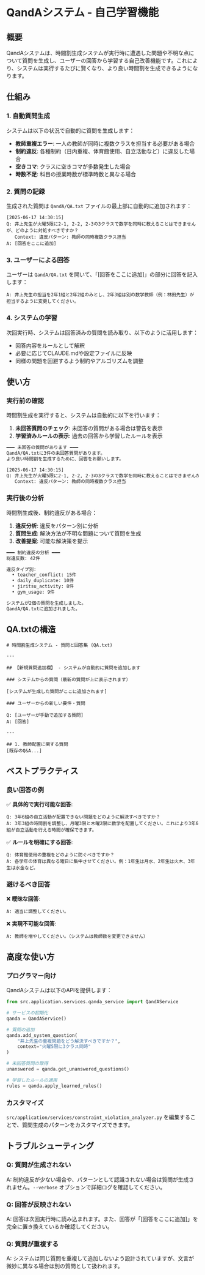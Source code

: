 # QandAシステム - 自己学習機能

## 概要

QandAシステムは、時間割生成システムが実行時に遭遇した問題や不明な点について質問を生成し、ユーザーの回答から学習する自己改善機能です。これにより、システムは実行するたびに賢くなり、より良い時間割を生成できるようになります。

## 仕組み

### 1. 自動質問生成

システムは以下の状況で自動的に質問を生成します：

- **教師重複エラー**: 一人の教師が同時に複数クラスを担当する必要がある場合
- **制約違反**: 各種制約（日内重複、体育館使用、自立活動など）に違反した場合
- **空きコマ**: クラスに空きコマが多数発生した場合
- **時数不足**: 科目の授業時数が標準時数と異なる場合

### 2. 質問の記録

生成された質問は `QandA/QA.txt` ファイルの最上部に自動的に追加されます：

```
[2025-06-17 14:30:15]
Q: 井上先生が火曜5限に2-1, 2-2, 2-3の3クラスで数学を同時に教えることはできませんが、どのように対処すべきですか？
   Context: 違反パターン: 教師の同時複数クラス担当
A: [回答をここに追加]
```

### 3. ユーザーによる回答

ユーザーは `QandA/QA.txt` を開いて、「[回答をここに追加]」の部分に回答を記入します：

```
A: 井上先生の担当を2年1組と2年2組のみとし、2年3組は別の数学教師（例：林田先生）が担当するように変更してください。
```

### 4. システムの学習

次回実行時、システムは回答済みの質問を読み取り、以下のように活用します：

- 回答内容をルールとして解釈
- 必要に応じてCLAUDE.mdや設定ファイルに反映
- 同様の問題を回避するよう制約やアルゴリズムを調整

## 使い方

### 実行前の確認

時間割生成を実行すると、システムは自動的に以下を行います：

1. **未回答質問のチェック**: 未回答の質問がある場合は警告を表示
2. **学習済みルールの表示**: 過去の回答から学習したルールを表示

```bash
━━━ 未回答の質問があります ━━━
QandA/QA.txtに3件の未回答質問があります。
より良い時間割を生成するために、回答をお願いします。

[2025-06-17 14:30:15]
Q: 井上先生が火曜5限に2-1, 2-2, 2-3の3クラスで数学を同時に教えることはできませんが、どのように対処すべきですか？
   Context: 違反パターン: 教師の同時複数クラス担当
```

### 実行後の分析

時間割生成後、制約違反がある場合：

1. **違反分析**: 違反をパターン別に分析
2. **質問生成**: 解決方法が不明な問題について質問を生成
3. **改善提案**: 可能な解決策を提示

```bash
━━━ 制約違反の分析 ━━━
総違反数: 42件

違反タイプ別:
  • teacher_conflict: 15件
  • daily_duplicate: 10件
  • jiritsu_activity: 8件
  • gym_usage: 9件

システムが2個の質問を生成しました。
QandA/QA.txtに追加されました。
```

## QA.txtの構造

```
# 時間割生成システム - 質問と回答集 (QA.txt)

---

## 【新規質問追加欄】 - システムが自動的に質問を追加します

### システムからの質問（最新の質問が上に表示されます）

[システムが生成した質問がここに追加されます]

### ユーザーからの新しい要件・質問

Q: [ユーザーが手動で追加する質問]
A: [回答]

---

## 1. 教師配置に関する質問
[既存のQ&A...]
```

## ベストプラクティス

### 良い回答の例

✅ **具体的で実行可能な回答**:
```
Q: 3年6組の自立活動が配置できない問題をどのように解決すべきですか？
A: 3年3組の時間割を調整し、月曜3限と木曜2限に数学を配置してください。これにより3年6組が自立活動を行える時間が確保できます。
```

✅ **ルールを明確にする回答**:
```
Q: 体育館使用の重複をどのように防ぐべきですか？
A: 各学年の体育は異なる曜日に集中させてください。例：1年生は月水、2年生は火木、3年生は水金など。
```

### 避けるべき回答

❌ **曖昧な回答**:
```
A: 適当に調整してください。
```

❌ **実現不可能な回答**:
```
A: 教師を増やしてください。（システムは教師数を変更できません）
```

## 高度な使い方

### プログラマー向け

QandAシステムは以下のAPIを提供します：

```python
from src.application.services.qanda_service import QandAService

# サービスの初期化
qanda = QandAService()

# 質問の追加
qanda.add_system_question(
    "井上先生の重複問題をどう解決すべきですか？",
    context="火曜5限に3クラス同時"
)

# 未回答質問の取得
unanswered = qanda.get_unanswered_questions()

# 学習したルールの適用
rules = qanda.apply_learned_rules()
```

### カスタマイズ

`src/application/services/constraint_violation_analyzer.py` を編集することで、質問生成のパターンをカスタマイズできます。

## トラブルシューティング

### Q: 質問が生成されない

A: 制約違反が少ない場合や、パターンとして認識されない場合は質問が生成されません。`--verbose` オプションで詳細ログを確認してください。

### Q: 回答が反映されない

A: 回答は次回実行時に読み込まれます。また、回答が「[回答をここに追加]」を完全に置き換えているか確認してください。

### Q: 質問が重複する

A: システムは同じ質問を重複して追加しないよう設計されていますが、文言が微妙に異なる場合は別の質問として扱われます。